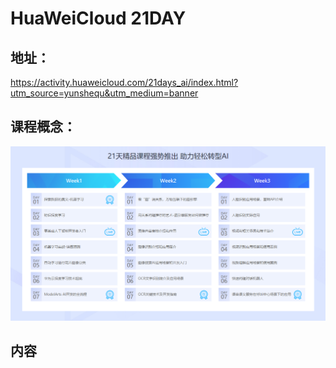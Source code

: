 #  HuaWeiCloud 21DAY


##  地址：

https://activity.huaweicloud.com/21days_ai/index.html?utm_source=yunshequ&utm_medium=banner




##  课程概念：

![](https://raw.githubusercontent.com/latermonk/AI_21DAY/master/img/Content.png)



##  内容